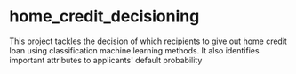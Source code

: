 # home_credit_decisioning
This project tackles the decision of which recipients to give out home credit loan using classification machine learning methods. It also identifies important attributes to applicants' default probability

